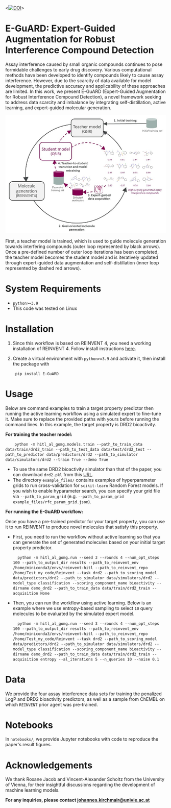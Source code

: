 <[![DOI](https://zenodo.org/badge/DOI/10.5281/zenodo.14166168.svg)](https://doi.org/10.5281/zenodo.14166168)>

E-GuARD: Expert-Guided Augmentation for Robust Interference Compound Detection
====================================================================================================

Assay interference caused by small organic compounds continues to pose formidable challenges to early drug discovery. Various computational methods have been developed to identify compounds likely to cause assay interference. However, due to the scarcity of data available for model development, the predictive accuracy and applicability of these approaches are limited. In this work, we present E-GuARD (Expert-Guided Augmentation for Robust Interference Compound Detection), a novel framework seeking to address data scarcity and imbalance by integrating self-distillation, active learning, and expert-guided molecular generation.

![Overview of E-GuARD.](figures/E-GUARD.jpg)

First, a teacher model is trained, which is used to guide molecule generation towards interfering compounds (outer loop represented by black arrows). Once a pre-defined number of outer loop iterations has been completed, the teacher model becomes the student model and is iteratively updated through expert-guided data augmentation and self-distillation (inner loop represented by dashed red arrows).

# System Requirements

- `python>=3.9`
- This code was tested on Linux

# Installation

1. Since this workflow is based on REINVENT 4, you need a working installation of REINVENT 4. Follow install instructions [here](https://github.com/MolecularAI/REINVENT4).
2. Create a virtual environment with `python>=3.9` and activate it, then install the package with

        pip install E-GuARD

# Usage

Below are command examples to train a target property predictor then running the active learning workflow using a simulated expert to fine-tune it. Make sure to replace the provided paths with yours before running the command lines.
In this example, the target property is DRD2 bioactivity.

**For training the teacher model:**

        python -m hitl_al_gomg.models.train --path_to_train_data data/train/drd2_train --path_to_test_data data/test/drd2_test --path_to_predictor data/predictors/drd2 --path_to_simulator data/simulators/drd2 --train True --demo True

- To use the same DRD2 bioactivity simulator than that of the paper, you can download `drd2.pkl` from this [URL](https://huggingface.co/yasminenahal/hitl-al-gomg-simulators/tree/main).
- The directory `example_files/` contains examples of hyperparameter grids to run cross-validation for `scikit-learn` Random Forest models. If you wish to enable hyparameter search, you can specify your grid file via ``--path_to_param_grid`` (e.g. ``--path_to_param_grid example_files/rfc_param_grid.json``).

**For running the E-GuARD workflow:**

Once you have a pre-trained predictor for your target property, you can use it to run REINVENT to produce novel molecules that satisfy this property.

- First, you need to run the workflow without active learning so that you can generate the set of generated molecules based on your initial target property predictor.

        python -m hitl_al_gomg.run --seed 3 --rounds 4 --num_opt_steps 100 --path_to_output_dir results --path_to_reinvent_env /home/miniconda3/envs/reinvent-hitl --path_to_reinvent_repo /home/Test_my_code/Reinvent --task drd2 --path_to_scoring_model data/predictors/drd2 --path_to_simulator data/simulators/drd2 --model_type classification --scoring_component_name bioactivity --dirname demo_drd2 --path_to_train_data data/train/drd2_train --acquisition None

- Then, you can run the workflow using active learning. Below is an example where we use entropy-based sampling to select `10` query molecules to be evaluated by the simulated expert model.

        python -m hitl_al_gomg.run --seed 3 --rounds 4 --num_opt_steps 100 --path_to_output_dir results --path_to_reinvent_env /home/miniconda3/envs/reinvent-hitl --path_to_reinvent_repo /home/Test_my_code/Reinvent --task drd2 --path_to_scoring_model data/predictors/drd2 --path_to_simulator data/simulators/drd2 --model_type classification --scoring_component_name bioactivity --dirname demo_drd2 --path_to_train_data data/train/drd2_train --acquisition entropy --al_iterations 5 --n_queries 10 --noise 0.1

# Data

We provide the four assay interference data sets for training the penalized LogP and DRD2 bioactivity predictors, as well as a sample from ChEMBL on which `REINVENT` prior agent was pre-trained.
  
# Notebooks

In `notebooks/`, we provide Jupyter notebooks with code to reproduce the paper's result figures.

# Acknowledgements

We thank Roxane Jacob and Vincent-Alexander Scholtz from the University of Vienna, for their insightful discussions regarding the development of machine learning models.

**For any inquiries, please contact johannes.kirchmair@univie.ac.at**
